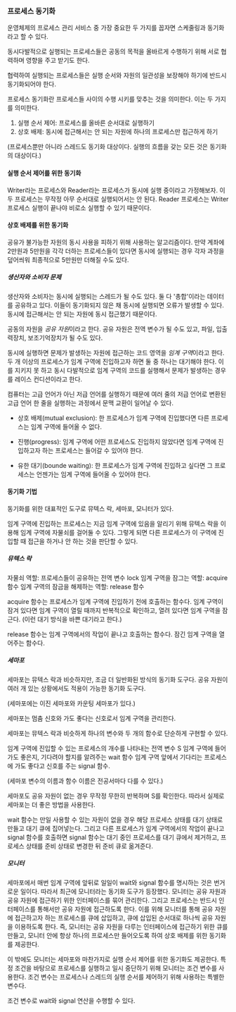 ### 프로세스 동기화

운영체제의 프로세스 관리 서비스 중 가장 중요한 두 가지를 꼽자면 스케줄링과 동기화라고 할 수 있다.

동시다발적으로 실행되는 프로세스들은 공동의 목적을 올바르게 수행하기 위해 서로 협력하며 영향을 주고 받기도 한다.

협력하여 실행되는 프로세스들은 실행 순서와 자원의 일관성을 보장해야 하기에 반드시 동기화되어야 한다.

프로세스 동기화란 프로세스들 사이의 수행 시키를 맞추는 것을 의미한다. 이는 두 가지를 의미한다.

1. 실행 순서 제어: 프로세스를 올바른 순서대로 실행하기
2. 상호 배제: 동시에 접근해서는 안 되는 자원에 하나의 프로세스만 접근하게 하기

(프로세스뿐만 아니라 스레드도 동기화 대상이다. 실행의 흐름을 갖는 모든 것은 동기화의 대상이다.)

#### 실행 순서 제어를 위한 동기화

Writer라는 프로세스와 Reader라는 프로세스가 동시에 실행 중이라고 가정해보자. 이 두 프로세스는 무작정 아무 순서대로 실행되어서는 안 된다. Reader 프로세스는 Writer 프로세스 실행이 끝나야 비로소 실행할 수 있기 때문이다.

#### 상호 배제를 위한 동기화

공유가 불가능한 자원의 동시 사용을 피하기 위해 사용하는 알고리즘이다. 만약 계좌에 2만원과 5만원을 각각 더하는 프로세스들이 있다면 동시에 실행되는 경우 각자 과정을 덮어씌워 최종적으로 5만원만 더해질 수도 있다.

##### 생산자와 소비자 문제

생산자와 소비자는 동시에 실행되는 스레드가 될 수도 있다.
둘 다 '총합'이라는 데이터를 공유하고 있다.
이들이 동기화되지 않은 채 동시에 실행되면 오류가 발생할 수 있다.
동시에 접근해서는 안 되는 자원에 동시 접근했기 때문이다.

공동의 자원을 *공유 자원*이라고 한다. 공유 자원은 전역 변수가 될 수도 있고, 파일, 입출력장치, 보조기억장치가 될 수도 있다.

동시에 실행하면 문제가 발생하는 자원에 접근하는 코드 영역을 *임계 구역*이라고 한다. 두 개 이상의 프로세스가 임계 구역에 진입하고자 하면 둘 중 하나는 대기해야 한다.
이를 지키지 못 하고 동시 다발적으로 임계 구역의 코드를 실행해서 문제가 발생하는 경우를 레이스 컨디션이라고 한다.

컴퓨터는 고급 언어가 아닌 저급 언어를 실행하기 때문에 여러 줄의 저급 언어로 변환된 고급 언어 한 줄을 실행하는 과정에서 문맥 교환이 일어날 수 있다.

- 상호 배제(mutual exclusion): 한 프로세스가 임계 구역에 진입했다면 다른 프로세스는 임계 구역에 들어올 수 없다.

- 진행(progress): 임계 구역에 어떤 프로세스도 진입하지 않았다면 임계 구역에 진입하고자 하는 프로세스는 들어갈 수 있어야 한다.

- 유한 대기(bounde waiting): 한 프로세스가 임계 구역에 진입하고 싶다면 그 프로세스는 언젠가는 임계 구역에 들어올 수 있어야 한다.

#### 동기화 기법

동기화를 위한 대표적인 도구로 뮤텍스 락, 세마포, 모니터가 있다.

임계 구역에 진입하는 프로세스는 지금 임계 구역에 있음을 알리기 위해 뮤텍스 락을 이용해 임계 구역에 자물쇠를 걸어둘 수 있다.
그렇게 되면 다른 프로세스가 이 구역에 진입할 때 접근을 하거나 안 하는 것을 판단할 수 있다.

##### 뮤텍스 락

자물쇠 역할: 프로세스들이 공유하는 전역 변수 lock
임계 구역을 잠그는 역할: acquire 함수
임계 구역의 잠금을 해제하는 역할: release 함수

acquire 함수는 프로세스가 임계 구역에 진입하기 전에 호출하는 함수다. 임계 구역이 잠겨 있다면 임계 구역이 열릴 때까지 반복적으로 확인하고, 열려 있다면 임계 구역을 잠근다. (이런 대기 방식을 바쁜 대기라고 한다.)

release 함수는 임계 구역에서의 작업이 끝나고 호출하는 함수다. 잠긴 임계 구역을 열어주는 함수다.

##### 세마포

세마포는 뮤텍스 락과 비슷하지만, 조금 더 일반화된 방식의 동기화 도구다. 공유 자원이 여러 개 있는 상황에서도 적용이 가능한 동기화 도구다.

(세마포에는 이진 세마포와 카운팅 세마포가 있다.)

세마포는 멈춤 신호와 가도 좋다는 신호로서 임계 구역을 관리한다.

세마포는 뮤텍스 락과 비슷하게 하나의 변수와 두 개의 함수로 단순하게 구현할 수 있다.

임계 구역에 진입할 수 있는 프로세스의 개수를 나타내는 전역 변수 S
임계 구역에 들어가도 좋은지, 기다려야 할지를 알려주는 wait 함수
임계 구역 앞에서 기다리는 프로세스에 가도 좋다고 신호를 주는 signal 함수.

(세마포 변수의 이름과 함수 이름은 전공서마다 다를 수 있다.)

세마포도 공유 자원이 없는 경우 무작정 무한히 반복하며 S를 확인한다.
따라서 실제로 세마포는 더 좋은 방법을 사용한다.

wait 함수는 만일 사용할 수 있는 자원이 없을 경우 해당 프로세스 상태를 대기 상태로 만들고 대기 큐에 집어넣는다. 그리고 다른 프로세스가 임계 구역에서의 작업이 끝나고 signal 함수를 호출하면 signal 함수는 대기 중인 프로세스를 대기 큐에서 제거하고, 프로세스 상태를 준비 상태로 변경한 뒤 준비 큐로 옮겨준다.

##### 모니터

세마포에서 매번 임계 구역에 앞뒤로 일일이 wait와 signal 함수를 명시하는 것은 번거로운 일이다. 따라서 최근에 모니터라는 동기화 도구가 등장했다. 모니터는 공유 자원과 공유 자원에 접근하기 위한 인터페이스를 묶어 관리한다.
그리고 프로세스는 반드시 인터페이스를 통해서만 공유 자원에 접근하도록 한다. 이를 위해 모니터를 통해 공유 자원에 접근하고자 하는 프로세스를 큐에 삽입하고, 큐에 삽입된 순서대로 하나씩 공유 자원을 이용하도록 한다. 즉, 모니터는 공유 자원을 다루는 인터페이스에 접근하기 위한 큐를 만들고, 모니터 안에 항상 하나의 프로세스만 들어오도록 하여 상호 배제를 위한 동기화를 제공한다.

이 밖에도 모니터는 세마포와 마찬가지로 실행 순서 제어를 위한 동기화도 제공한다. 특정 조건을 바탕으로 프로세스를 실행하고 일시 중단하기 위해 모니터는 조건 변수를 사용한다. 조건 변수는 프로세스나 스레드의 실행 순서를 제어하기 위해 사용하는 특별한 변수다.

조건 변수로 wait와 signal 연산을 수행할 수 있다.
